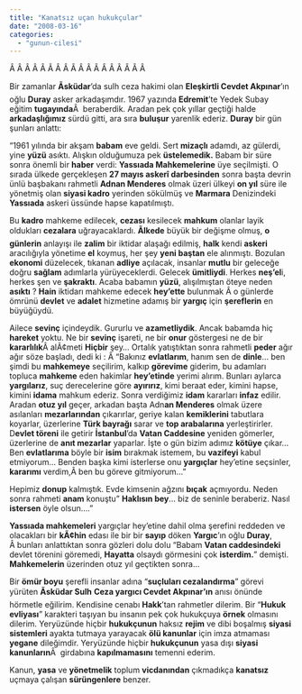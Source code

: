 ```yaml
---
title: "Kanatsız uçan hukukçular"
date: "2008-03-16"
categories: 
  - "gunun-cilesi"
---
```


Â Â Â Â Â Â Â Â Â Â Â Â Â Â Â Â Â Â 

Bir zamanlar **Ãsküdar**’da sulh ceza hakimi olan **Eleşkirtli Cevdet Akpınar**’ın oğlu **Duray** asker arkadaşımdır. 1967 yazında **Edremit**’te Yedek Subay eğitim **tugayında**Â  beraberdik. Aradan pek çok yıllar geçtiği halde **arkadaşlığımız** sürdü gitti, ara sıra **buluşur** yarenlik ederiz. **Duray** bir gün şunları anlattı:

“1961 yılında bir akşam **babam** eve geldi. Sert **mizaçlı** adamdı, az gülerdi, yine **yüzü** asıktı. Alışkın olduğumuza pek **üstelemedik.** Babam bir süre sonra önemli bir **haber** verdi: **Yassıada Mahkemelerine** üye seçilmişti. O sırada ülkede gerçekleşen **27 mayıs askerî darbesinden** sonra başta devrin ünlü başbakanı rahmetli **Adnan Menderes** olmak üzeri ülkeyi **on yıl** süre ile yönetmiş olan **siyasi kadro** yerinden sökülmüş ve **Marmara** Denizindeki **Yassıada** askeri üssünde hapse kapatılmıştı.

Bu **kadro** mahkeme edilecek, **cezası** kesilecek **mahkum** olanlar layik oldukları **cezalara** uğrayacaklardı. **Ãlkede** büyük bir değişme olmuş, **o günlerin** anlayışı ile **zalim** bir iktidar alaşağı edilmiş, **halk** kendi **askeri** aracılığıyla yönetime **el** koymuş, her şey **yeni baştan** ele alınmıştı. Bozulan **ekonomi** düzelecek, tıkanan **adliye** açılacak, insanlar **mutlu** bir geleceğe doğru **sağlam** adımlarla yürüyeceklerdi. Gelecek **ümitliydi**. Herkes **neş’el**i, herkes şen ve **şakraktı**. Acaba babamın **yüzü**, alışılmıştan öteye neden **asıktı** ? **Hain** iktidarı mahkeme edecek **hey’ette** bulunmak Â o günlerde ömrünü **devlet** ve **adalet** hizmetine adamış bir **yargıç** için **şereflerin** en büyüğüydü.

Ailece **sevinç** içindeydik. Gururlu ve **azametliydik**. Ancak babamda hiç **hareket** yoktu. Ne bir **sevinç** işareti, ne bir **onur** göstergesi ne de bir **kararlılık**Â alÃ¢meti **Hiçbir** şey… Ortalık yatıştıktan sonra rahmetli **peder** ağır ağır söze başladı, dedi ki : Â “Bakınız **evlatlarım**, hanım sen de **dinle**… ben şimdi bu **mahkemeye** seçilirim, kalkıp **görevime** giderim, bu adamları topluca **mahkeme** eden hakimlar **hey’etinde** yerimi alırım. Bunları aylarca **yargılarız**, suç derecelerine göre **ayırırız**, kimi beraat eder, kimini hapse, kimini **idama** mahkum ederiz. Sonra verdiğimiz **idam** kararları **infaz** edilir. Aradan **otuz yıl** geçer, arkadan başta Adn**an Menderes** olmak üzere asılanları **mezarlarından** çıkarırlar, geriye kalan **kemiklerini** tabutlara koyarlar, üzerlerine **Türk bayrağı** sarar ve **top arabalarına** yerleştirirler. D**evlet töreni** ile getirir **İstanbul**’da **Vatan Caddesine** yeniden gömerler, üzerlerine de **anıt mezarlar** yaparlar. İşte o gün bizim adımız **kötüye** çıkar… Ben **evlatlarıma** böyle bir **isim** bırakmak istemem, bu **vazifeyi** kabul etmiyorum… Benden başka kimi isterlerse onu **yargıçlar** hey’etine seçsinler, **kararımı** verdim,Â ben bu göreve gitmiyorum…”

Hepimiz **donup** kalmıştık. Evde kimsenin ağzını **bıçak** açmıyordu. Neden sonra rahmeti **anam** konuştu” **Haklısın bey**… biz de seninle beraberiz. Nasıl **istersen** öyle olsun….”

**Yassıada mahkemeleri** yargıçlar hey’etine dahil olma şerefini reddeden ve olacakları bir **kÃ¢hin** edası ile bir bir **sayıp** döken **Yargıc**’ın oğlu **Duray**, Â bunları anlattıktan sonra gözleri dolu dolu “Babam **Vatan caddesindeki** devlet törenini göremedi, **Hayatta** olsaydı görmesini çok **isterdim.**” demişti. **Mahkemelerin** üzerinden otuz yıl geçtikten sonra…

Bir **ömür boyu** şerefli insanlar adına “**suçluları cezalandırma**” görevi yürüten **Ãsküdar Sulh** **Ceza yargıcı Cevdet Akpınar’ın** anısı önünde hörmetle eğilirim. Kendisine cenabı **Hakk**’tan rahmetler dilerim. Bir “**Hukuk evliyası**” karakteri taşıyan bu insanın pek çok hukukçuya **örnek** olmasını dilerim. Yeryüzünde hiçbir **hukukçunun** haksız **rejim** ve dibi boşalmış **siyasi sistemleri** ayakta tutmaya yarayacak **ölü kanunlar** için imza atmaması **yegane** dileğimdir. Yeryüzünde hiçbir **hukukçunun** yasa dışı **siyasi kanunların**Â  girdabına **kapılmamasını** temenni ederim.

Kanun, **yasa** ve **yönetmelik** toplum **vicdanından** çıkmadıkça **kanatsız** uçmaya çalışan **sürüngenlere** benzer.
